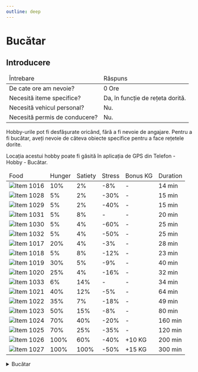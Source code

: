 ```yaml
---
outline: deep
---
```


# Bucătar

## Introducere

<table>
  <thead>
    <tr>
      <td>Întrebare</td>
      <td>Răspuns</td>
    </tr>
  </thead>
  <tbody>
    <tr>
      <td>De cate ore am nevoie?</td>
      <td>0 Ore</td>
    </tr>
    <tr>
      <td>Necesită iteme specifice?</td>
      <td>Da, în funcție de rețeta dorită.</td>
    </tr>
    <tr>
      <td>Necesită vehicul personal?</td>
      <td>Nu.</td>
    </tr>
    <tr>
      <td>Necesită permis de conducere?</td>
      <td>Nu.</td>
    </tr>
  </tbody>
</table>


Hobby-urile pot fi desfășurate oricând, fără a fi nevoie de angajare. Pentru a fi bucătar, aveți nevoie de câteva obiecte specifice pentru a face rețetele dorite.
<p>Locația acestui hobby poate fi găsită în aplicația de GPS din Telefon - Hobby - Bucătar.</p>

<table>
  <thead>
    <tr>
      <td>Food</td>
      <td>Hunger</td>
      <td>Satiety</td>
      <td>Stress</td>
      <td>Bonus KG</td>
      <td>Duration</td>
    </tr>
  </thead>
  <tbody>
    <tr>
      <td>
        <div class="image-row">
          <img src="https://assets.b-zone.ro/images/items/1016.png" alt="Item 1016">
        </div>
      </td>
      <td>10%</td>
      <td>2%</td>
      <td>-8%</td>
      <td>-</td>
      <td>14 min</td>
    </tr>
    <tr>
      <td>
        <div class="image-row">
          <img src="https://assets.b-zone.ro/images/items/1028.png" alt="Item 1028">
        </div>
      </td>
      <td>5%</td>
      <td>2%</td>
      <td>-30%</td>
      <td>-</td>
      <td>15 min</td>
    </tr>
    <tr>
      <td>
        <div class="image-row">
          <img src="https://assets.b-zone.ro/images/items/1029.png" alt="Item 1029">
        </div>
      </td>
      <td>5%</td>
      <td>2%</td>
      <td>-40%</td>
      <td>-</td>
      <td>15 min</td>
    </tr>
    <tr>
      <td>
        <div class="image-row">
          <img src="https://assets.b-zone.ro/images/items/1031.png" alt="Item 1031">
        </div>
      </td>
      <td>5%</td>
      <td>8%</td>
      <td>-</td>
      <td>-</td>
      <td>20 min</td>
    </tr>
    <tr>
      <td>
        <div class="image-row">
          <img src="https://assets.b-zone.ro/images/items/1030.png" alt="Item 1030">
        </div>
      </td>
      <td>5%</td>
      <td>4%</td>
      <td>-60%</td>
      <td>-</td>
      <td>25 min</td>
    </tr>
    <tr>
      <td>
        <div class="image-row">
          <img src="https://assets.b-zone.ro/images/items/1032.png" alt="Item 1032">
        </div>
      </td>
      <td>5%</td>
      <td>4%</td>
      <td>-50%</td>
      <td>-</td>
      <td>25 min</td>
    </tr>
    <tr>
      <td>
        <div class="image-row">
          <img src="https://assets.b-zone.ro/images/items/1017.png" alt="Item 1017">
        </div>
      </td>
      <td>20%</td>
      <td>4%</td>
      <td>-3%</td>
      <td>-</td>
      <td>28 min</td>
    </tr>
    <tr>
      <td>
        <div class="image-row">
          <img src="https://assets.b-zone.ro/images/items/1018.png" alt="Item 1018">
        </div>
      </td>
      <td>5%</td>
      <td>8%</td>
      <td>-12%</td>
      <td>-</td>
      <td>23 min</td>
    </tr>
    <tr>
      <td>
        <div class="image-row">
          <img src="https://assets.b-zone.ro/images/items/1019.png" alt="Item 1019">
        </div>
      </td>
      <td>30%</td>
      <td>5%</td>
      <td>-9%</td>
      <td>-</td>
      <td>40 min</td>
    </tr>
    <tr>
      <td>
        <div class="image-row">
          <img src="https://assets.b-zone.ro/images/items/1020.png" alt="Item 1020">
        </div>
      </td>
      <td>25%</td>
      <td>4%</td>
      <td>-16%</td>
      <td>-</td>
      <td>32 min</td>
    </tr>
    <tr>
      <td>
        <div class="image-row">
          <img src="https://assets.b-zone.ro/images/items/1033.png" alt="Item 1033">
        </div>
      </td>
      <td>6%</td>
      <td>14%</td>
      <td>-</td>
      <td>-</td>
      <td>34 min</td>
    </tr>
    <tr>
      <td>
        <div class="image-row">
          <img src="https://assets.b-zone.ro/images/items/1021.png" alt="Item 1021">
        </div>
      </td>
      <td>40%</td>
      <td>12%</td>
      <td>-5%</td>
      <td>-</td>
      <td>64 min</td>
    </tr>
    <tr>
      <td>
        <div class="image-row">
          <img src="https://assets.b-zone.ro/images/items/1022.png" alt="Item 1022">
        </div>
      </td>
      <td>35%</td>
      <td>7%</td>
      <td>-18%</td>
      <td>-</td>
      <td>49 min</td>
    </tr>
    <tr>
      <td>
        <div class="image-row">
          <img src="https://assets.b-zone.ro/images/items/1023.png" alt="Item 1023">
        </div>
      </td>
      <td>50%</td>
      <td>15%</td>
      <td>-8%</td>
      <td>-</td>
      <td>80 min</td>
    </tr>
    <tr>
      <td>
        <div class="image-row">
          <img src="https://assets.b-zone.ro/images/items/1024.png" alt="Item 1024">
        </div>
      </td>
      <td>70%</td>
      <td>40%</td>
      <td>-20%</td>
      <td>-</td>
      <td>160 min</td>
    </tr>
    <tr>
      <td>
        <div class="image-row">
          <img src="https://assets.b-zone.ro/images/items/1025.png" alt="Item 1025">
        </div>
      </td>
      <td>70%</td>
      <td>25%</td>
      <td>-35%</td>
      <td>-</td>
      <td>120 min</td>
    </tr>
    <tr>
      <td>
        <div class="image-row">
          <img src="https://assets.b-zone.ro/images/items/1026.png" alt="Item 1026">
        </div>
      </td>
      <td>100%</td>
      <td>60%</td>
      <td>-40%</td>
      <td>+10 KG</td>
      <td>200 min</td>
    </tr>
    <tr>
      <td>
        <div class="image-row">
          <img src="https://assets.b-zone.ro/images/items/1027.png" alt="Item 1027">
        </div>
      </td>
      <td>100%</td>
      <td>100%</td>
      <td>-50%</td>
      <td>+15 KG</td>
      <td>300 min</td>
    </tr>
  </tbody>
</table>

<details>
  <summary>Bucătar</summary>
  <img src="https://assets.b-zone.ro/images/wiki/cooking.jpg" alt="Cooking">
</details>

